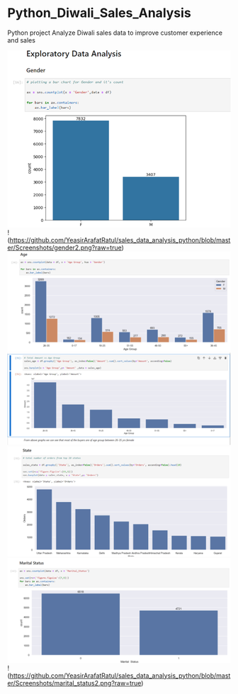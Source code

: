 # Python_Diwali_Sales_Analysis
Python project Analyze Diwali sales data to improve customer experience and sales




![Gender](https://github.com/YeasirArafatRatul/sales_data_analysis_python/blob/master/Screenshots/gender.png?raw=true)
!(https://github.com/YeasirArafatRatul/sales_data_analysis_python/blob/master/Screenshots/gender2.png?raw=true)
![Age Group](https://github.com/YeasirArafatRatul/sales_data_analysis_python/blob/master/Screenshots/age.png?raw=true)
![](https://github.com/YeasirArafatRatul/sales_data_analysis_python/blob/master/Screenshots/age_group.png?raw=true)
![State](https://github.com/YeasirArafatRatul/sales_data_analysis_python/blob/master/Screenshots/state.png?raw=true)
![Marital Status](https://github.com/YeasirArafatRatul/sales_data_analysis_python/blob/master/Screenshots/marital_status.png?raw=true)
!(https://github.com/YeasirArafatRatul/sales_data_analysis_python/blob/master/Screenshots/marital_status2.png?raw=true)